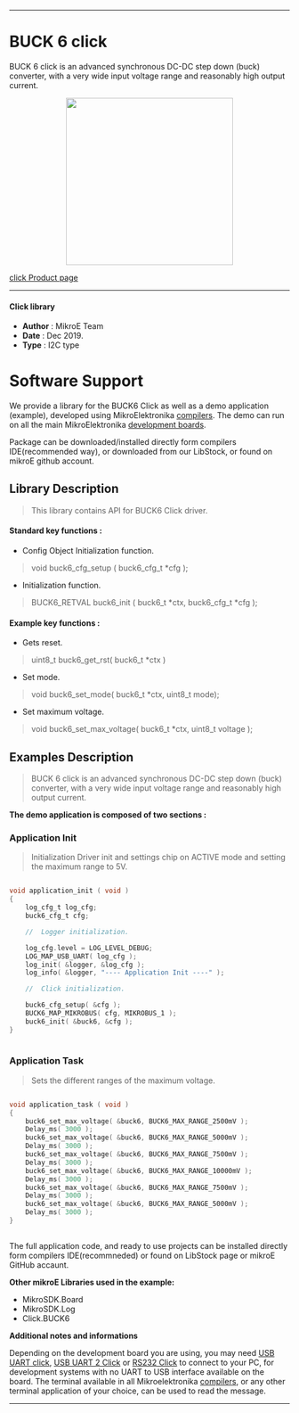 
---
# BUCK 6 click

BUCK 6 click is an advanced synchronous DC-DC step down (buck) converter, with a very wide input voltage range and reasonably high output current.

<p align="center">
  <img src="https://download.mikroe.com/images/click_for_ide/buck6_click.png" height=300px>
</p>

[click Product page](https://www.mikroe.com/buck-6-click)

---


#### Click library 

- **Author**        : MikroE Team
- **Date**          : Dec 2019.
- **Type**          : I2C type


# Software Support

We provide a library for the BUCK6 Click 
as well as a demo application (example), developed using MikroElektronika 
[compilers](https://shop.mikroe.com/compilers). 
The demo can run on all the main MikroElektronika [development boards](https://shop.mikroe.com/development-boards).

Package can be downloaded/installed directly form compilers IDE(recommended way), or downloaded from our LibStock, or found on mikroE github account. 

## Library Description

> This library contains API for BUCK6 Click driver.

#### Standard key functions :

- Config Object Initialization function.
> void buck6_cfg_setup ( buck6_cfg_t *cfg ); 
 
- Initialization function.
> BUCK6_RETVAL buck6_init ( buck6_t *ctx, buck6_cfg_t *cfg );


#### Example key functions :

- Gets reset.
> uint8_t buck6_get_rst( buck6_t *ctx )
 
- Set mode.
> void buck6_set_mode( buck6_t *ctx, uint8_t mode);

- Set maximum voltage.
> void buck6_set_max_voltage( buck6_t *ctx, uint8_t voltage );

## Examples Description

> BUCK 6 click is an advanced synchronous DC-DC step down (buck) converter, 
> with a very wide input voltage range and reasonably high output current. 

**The demo application is composed of two sections :**

### Application Init 

> Initialization Driver init and settings chip on ACTIVE mode and setting the maximum range to 5V.

```c

void application_init ( void )
{
    log_cfg_t log_cfg;
    buck6_cfg_t cfg;

    //  Logger initialization.

    log_cfg.level = LOG_LEVEL_DEBUG;
    LOG_MAP_USB_UART( log_cfg );
    log_init( &logger, &log_cfg );
    log_info( &logger, "---- Application Init ----" );

    //  Click initialization.

    buck6_cfg_setup( &cfg );
    BUCK6_MAP_MIKROBUS( cfg, MIKROBUS_1 );
    buck6_init( &buck6, &cfg );
}
  
```

### Application Task

> Sets the different ranges of the maximum voltage. 

```c

void application_task ( void )
{
    buck6_set_max_voltage( &buck6, BUCK6_MAX_RANGE_2500mV );
    Delay_ms( 3000 );
    buck6_set_max_voltage( &buck6, BUCK6_MAX_RANGE_5000mV );
    Delay_ms( 3000 );
    buck6_set_max_voltage( &buck6, BUCK6_MAX_RANGE_7500mV );
    Delay_ms( 3000 );
    buck6_set_max_voltage( &buck6, BUCK6_MAX_RANGE_10000mV );
    Delay_ms( 3000 );
    buck6_set_max_voltage( &buck6, BUCK6_MAX_RANGE_7500mV );
    Delay_ms( 3000 );
    buck6_set_max_voltage( &buck6, BUCK6_MAX_RANGE_5000mV );
    Delay_ms( 3000 );
}
 

```
 

The full application code, and ready to use projects can be  installed directly form compilers IDE(recommneded) or found on LibStock page or mikroE GitHub accaunt.

**Other mikroE Libraries used in the example:** 

- MikroSDK.Board
- MikroSDK.Log
- Click.BUCK6

**Additional notes and informations**

Depending on the development board you are using, you may need 
[USB UART click](https://shop.mikroe.com/usb-uart-click), 
[USB UART 2 Click](https://shop.mikroe.com/usb-uart-2-click) or 
[RS232 Click](https://shop.mikroe.com/rs232-click) to connect to your PC, for 
development systems with no UART to USB interface available on the board. The 
terminal available in all Mikroelektronika 
[compilers](https://shop.mikroe.com/compilers), or any other terminal application 
of your choice, can be used to read the message.



---
